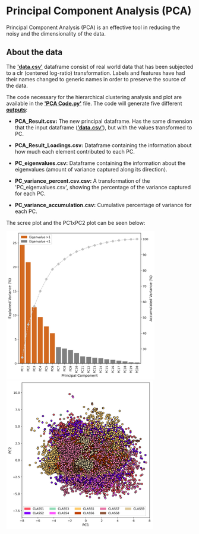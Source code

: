# Principal Component Analysis (PCA)

Principal Component Analysis (PCA) is an effective tool in reducing the noisy and the dimensionality of the data.

## About the data
The __['data.csv'](https://github.com/CassSouza/Principal-Component-Analysis/tree/main/Data)__ dataframe consist of real world data that has been subjected to a clr (centered log-ratio) transformation. Labels and features have had their names changed to generic names in order to preserve the source of the data.

The code necessary for the hierarchical clustering analysis and plot are available in the __['PCA Code.py'](https://github.com/CassSouza/Principal-Component-Analysis/blob/main/PCA%20Code.py)__ file. The code will generate five different __[outputs](https://github.com/CassSouza/Principal-Component-Analysis/tree/main/Outputs)__:

+ **PCA_Result.csv:** The new principal dataframe. Has the same dimension that the input dataframe (__['data.csv'](https://github.com/CassSouza/Principal-Component-Analysis/tree/main/Data)__), but with the values transformed to PC.

+ **PCA_Result_Loadings.csv:** Dataframe containing the information about how much each element contributed to each PC.

+ **PC_eigenvalues.csv:** Dataframe containing the information about the eigenvalues (amount of variance captured along its direction).

+ **PC_variance_percent.csv.csv:** A transformation of the 'PC_eigenvalues.csv', showing the percentage of the variance captured for each PC.

+ **PC_variance_accumulation.csv:** Cumulative percentage of variance for each PC.

The scree plot and the PC1xPC2 plot can be seen below: 
<p float="left">
  <img src="https://github.com/CassSouza/Principal-Component-Analysis/blob/main/Outputs/Images/scree_plot.jpeg?raw=true" width="400" />
  <img src="https://github.com/CassSouza/Principal-Component-Analysis/blob/main/Outputs/Images/PC1xPC2.jpeg?raw=true" width="394" /> 
</p>